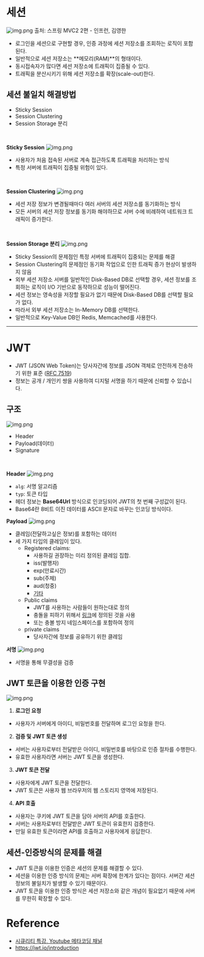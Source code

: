 # 세션
![img.png](img/session0.png)
출처: 스프링 MVC2 2편 - 인프런, 김영한

- 로그인을 세션으로 구현할 경우, 인증 과정에 세션 저장소를 조회하는 로직이 포함된다.
- 일반적으로 세션 저장소는 **메모리(RAM)**의 형태이다.
- 동시접속자가 많다면 세션 저장소에 트래픽이 집중될 수 있다.
- 트래픽을 분산시키기 위해 세션 저장소를 확장(scale-out)한다.

## 세션 불일치 해결방법 
- Sticky Session
- Session Clustering
- Session Storage 분리

<br/>

**Sticky Session**
![img.png](img/session1.png)
- 사용자가 처음 접속된 서버로 계속 접근하도록 트래픽을 처리하는 방식
- 특정 서버에 트래픽이 집중될 위험이 있다.

<br/>

**Session Clustering**
![img.png](img/session2.png)
- 세션 저장 정보가 변경될때마다 여러 서버의 세션 저장소를 동기화하는 방식
- 모든 서버의 세션 저장 정보를 동기화 해야하므로 서버 수에 비례하여 네트워크 트래픽이 증가한다.

<br/>

**Session Storage 분리**
![img.png](img/session3.png)
- Sticky Session의 문제점인 특정 서버에 트래픽이 집중되는 문제를 해결
- Session Clustering의 문제점인 동기화 작업으로 인한 트래픽 증가 현상이 발생하지 않음
- 외부 세션 저장소 서버를 일반적인 Disk-Based DB로 선택할 경우, 세션 정보를 조회하는 로직이 I/O 기반으로 동작하므로 성능이 떨어진다.
- 세션 정보는 영속성을 저장할 필요가 없기 때문에 Disk-Based DB를 선택할 필요가 없다.
- 따라서 외부 세션 저장소는 In-Memory DB를 선택한다.
- 일반적으로 Key-Value DB인 Redis, Memcached를 사용한다.

---

# JWT
- JWT (JSON Web Token)는 당사자간에 정보를 JSON 객체로 안전하게 전송하기 위한 표준 ([RFC 7519](https://www.rfc-editor.org/rfc/rfc7519))
- 정보는 공개 / 개인키 쌍을 사용하여 디지털 서명을 하기 때문에 신뢰할 수 있습니다. 

## 구조
![img.png](img/jwt1.png)
- Header
- Payload(데이터)
- Signature


<br/>

**Header**
![img.png](img/jwt0.png)
- `alg`: 서명 알고리즘
- `typ`: 토큰 타입
- 헤더 정보는 **Base64Url** 방식으로 인코딩되어 JWT의 첫 번째 구성값이 된다.
- Base64란 8비트 이진 데이터를 ASCII 문자로 바꾸는 인코딩 방식이다.

**Payload**
![img.png](img/jwt2.png)
- 클레임(전달하고싶은 정보)를 포함하는 데이터
- 세 가지 타입의 클레임이 있다.
  - Registered claims:
    - 사용하길 권장하는 미리 정의된 클레임 집합.
    - iss(발행자)
    - exp(만료시간)
    - sub(주제)
    - aud(청중)
    - [기타](https://www.iana.org/assignments/jwt/jwt.xhtml)
  - Public claims
    - JWT를 사용하는 사람들이 원하는대로 정의
    - 충돌을 피하기 위해서 [링크](https://www.iana.org/assignments/jwt/jwt.xhtml)에 정의된 것을 사용
    - 또는 충볼 방지 네임스페이스를 포함하여 정의
  - private claims
    - 당사자간에 정보를 공유하기 위한 클레임

**서명**
![img.png](img/jwt3.png)
- 서명을 통해 무결성을 검증

## JWT 토큰을 이용한 인증 구현
![img.png](img/app0.png)

1. **로그인 요청**
- 사용자가 서버에게 아이디, 비밀번호를 전달하며 로그인 요청을 한다.
2. **검증 및 JWT 토큰 생성**
- 서버는 사용자로부터 전달받은 아이디, 비밀번호를 바탕으로 인증 절차를 수행한다.
- 유효한 사용자라면 서버는 JWT 토큰을 생성한다.
3. **JWT 토큰 전달**
- 사용자에게 JWT 토큰을 전달한다.
- JWT 토큰은 사용자 웹 브라우저의 웹 스토리지 영역에 저장된다.
4. **API 호출**
- 사용자는 쿠키에 JWT 토큰을 담아 서버의 API를 호출한다.
- 서버는 사용자로부터 전달받은 JWT 토큰이 유효한지 검증한다.
- 만일 유효한 토큰이라면 API를 호출하고 사용자에게 응답한다.


## 세션-인증방식의 문제를 해결
- JWT 토큰을 이용한 인증은 세션의 문제를 해결할 수 있다.
- 세션을 이용한 인증 방식의 문제는 서버 확장에 한계가 있다는 점이다. 서버간 세션 정보의 불일치가 발생할 수 있기 때문이다.
- JWT 토큰을 이용한 인증 방식은 세션 저장소와 같은 개념이 필요없기 때문에 서버를 무한히 확장할 수 있다.


# Reference
- [시큐리티 특강, Youtube 메타코딩 채널](https://www.youtube.com/@metacoding)
- https://jwt.io/introduction
